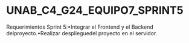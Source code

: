 # UNAB_C4_G24_EQUIPO7_SPRINT5
Requerimientos Sprint 5:•Integrar el Frontend y el Backend delproyecto.•Realizar desplieguedel proyecto en el servidor. 
